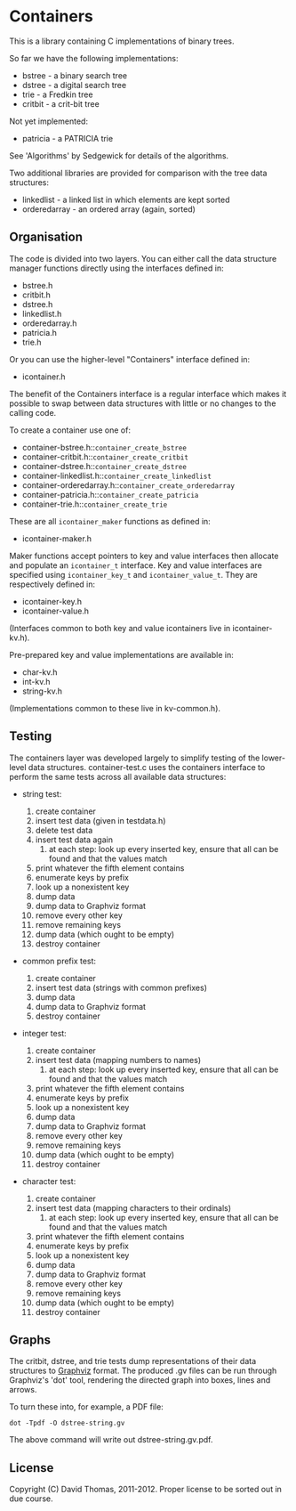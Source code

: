 Containers
==========

This is a library containing C implementations of binary trees.

So far we have the following implementations:

- bstree  - a binary search tree
- dstree  - a digital search tree
- trie    - a Fredkin tree
- critbit - a crit-bit tree

Not yet implemented:

- patricia - a PATRICIA trie

See 'Algorithms' by Sedgewick for details of the algorithms.

Two additional libraries are provided for comparison with the tree data
structures:

- linkedlist   - a linked list in which elements are kept sorted
- orderedarray - an ordered array (again, sorted)

Organisation
------------

The code is divided into two layers. You can either call the data structure manager functions directly using the interfaces defined in:

- bstree.h
- critbit.h
- dstree.h
- linkedlist.h
- orderedarray.h
- patricia.h
- trie.h

Or you can use the higher-level "Containers" interface defined in:

- icontainer.h

The benefit of the Containers interface is a regular interface which makes it possible to swap between data structures with little or no changes to the calling code.

To create a container use one of:

- container-bstree.h::`container_create_bstree`
- container-critbit.h::`container_create_critbit`
- container-dstree.h::`container_create_dstree`
- container-linkedlist.h::`container_create_linkedlist`
- container-orderedarray.h::`container_create_orderedarray`
- container-patricia.h::`container_create_patricia`
- container-trie.h::`container_create_trie`

These are all `icontainer_maker` functions as defined in:

- icontainer-maker.h

Maker functions accept pointers to key and value interfaces then allocate and populate an `icontainer_t` interface. Key and value interfaces are specified using `icontainer_key_t` and `icontainer_value_t`. They are respectively defined in:

- icontainer-key.h
- icontainer-value.h

(Interfaces common to both key and value icontainers live in icontainer-kv.h).

Pre-prepared key and value implementations are available in:

- char-kv.h
- int-kv.h
- string-kv.h

(Implementations common to these live in kv-common.h).

Testing
-------

The containers layer was developed largely to simplify testing of the lower-level data structures. container-test.c uses the containers interface to perform the same tests across all available data structures:

- string test:
	1. create container
	1. insert test data (given in testdata.h)
	1. delete test data
	1. insert test data again
		1. at each step: look up every inserted key, ensure that all can be found and that the values match
	1. print whatever the fifth element contains
	1. enumerate keys by prefix
	1. look up a nonexistent key
	1. dump data
	1. dump data to Graphviz format
	1. remove every other key
	1. remove remaining keys
	1. dump data (which ought to be empty)
	1. destroy container

- common prefix test:
	1. create container
	1. insert test data (strings with common prefixes)
	1. dump data
	1. dump data to Graphviz format
	1. destroy container

- integer test:
	1. create container
	1. insert test data (mapping numbers to names)
		1. at each step: look up every inserted key, ensure that all can be found and that the values match
	1. print whatever the fifth element contains
	1. enumerate keys by prefix
	1. look up a nonexistent key
	1. dump data
	1. dump data to Graphviz format
	1. remove every other key
	1. remove remaining keys
	1. dump data (which ought to be empty)
	1. destroy container

- character test:
	1. create container
	1. insert test data (mapping characters to their ordinals)
		1. at each step: look up every inserted key, ensure that all can be found and that the values match
	1. print whatever the fifth element contains
	1. enumerate keys by prefix
	1. look up a nonexistent key
	1. dump data
	1. dump data to Graphviz format
	1. remove every other key
	1. remove remaining keys
	1. dump data (which ought to be empty)
	1. destroy container

Graphs
------

The critbit, dstree, and trie tests dump representations of their data structures to [Graphviz](http://www.graphviz.org/) format. The produced .gv files can be run through Graphviz's 'dot' tool, rendering the directed graph into boxes, lines and arrows.

To turn these into, for example, a PDF file:

    dot -Tpdf -O dstree-string.gv

The above command will write out dstree-string.gv.pdf.

License
-------
Copyright (C) David Thomas, 2011-2012. 
Proper license to be sorted out in due course.

